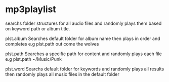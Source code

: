 # mp3playlist
searchs folder structures for all audio files and randomly plays them based on keyword path or album title.

plst.album Searches default folder for album name then plays in order and completes e.g plst.path out come the wolves

plst.path Searches a specific path for content and randomly plays each file e.g plst.path ~/Music/Punk 

plst.word Searchs default folder for keywords and randomly plays all results then randomly plays all music files in the default folder 
